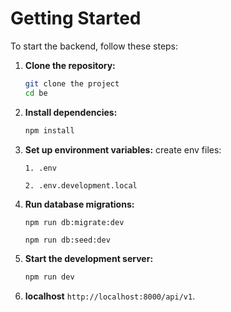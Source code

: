 # Getting Started

To start the backend, follow these steps:

1. **Clone the repository:**

   ```bash
   git clone the project
   cd be
   ```

2. **Install dependencies:**

   ```bash
   npm install
   ```

3. **Set up environment variables:**
   create env files:

   ```
   1. .env
   ```

   ```
   2. .env.development.local
   ```

4. **Run database migrations:**

   ```bash
   npm run db:migrate:dev
   ```

   ```seed initial data
   npm run db:seed:dev
   ```

5. **Start the development server:**

   ```bash
   npm run dev
   ```

6. **localhost**
   `http://localhost:8000/api/v1`.
